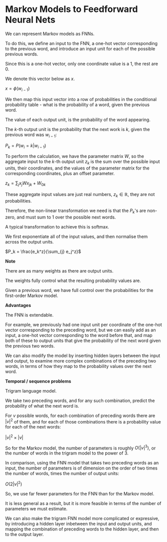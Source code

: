 # Markov Models to Feedforward Neural Nets

We can represent Markov models as FNNs.

To do this, we define an input to the FNN, a one-hot vector corresponding to the previous word, and introduce an input unit for each of the possible previous words.

Since this is a one-hot vector, only one coordinate value is a $1$, the rest are $0$.

We denote this vector below as $x$.

$x = \phi(w_{i-1})$

We then map this input vector into a row of probabilities in the conditional probability table - what is the probability of a word, given the previous word.

The value of each output unit, is the probability of the word appearing.

The $k$-th output unit is the probability that the next work is $k$, given the previous word was $w_{i-1}$:

$P_k = P(w_i = k | w_{i-1})$

To perform the calculation, we have the parameter matrix $W$, so the aggregate input to the $k$-th output unit $z_k$ is the sum over the possible input units, their coordinates, and the values of the parameter matrix for the corresponding coordinates, plus an offset parameter.

$z_k = \sum_{j} x_jWx_{jk} + W_{0k}$

These aggregate input values are just real numbers, $z_k ∈ ℝ$, they are not probabilities.

Therefore, the non-linear transformation we need is that the $P_k$'s are non-zero, and must sum to $1$ over the possible next words.

A typical transformation to achieve this is softmax.

We first exponentiate all of the input values, and then normalise them across the output units.

$P_k = \frac{e_k^z}{\sum_{j} e_j^z}$

**Note**

There are as many weights as there are output units.

The weights fully control what the resulting probability values are.

Given a previous word, we have full control over the probabilities for the first-order Markov model.

**Advantages**

The FNN is extendable.

For example, we previously had one input unit per coordinate of the one-hot vector corresponding to the preceding word, but we can easily add as an input, a one-hot vector corresponding to the word before that, and map both of these to output units that give the probability of the next word given the previous two words.

We can also modify the model by inserting hidden layers between the input and output, to examine more complex combinations of the preceding two words, in terms of how they map to the probability values over the next word.

**Temporal / sequence problems**

Trigram language model.

We take two preceding words, and for any such combination, predict the probability of what the next word is.

For $v$ possible words, for each combination of preceding words there are $|v|^2$ of them, and for each of those combinations there is a probability value for each of the next words:

$|v|^2 \times |v|$

So for the Markov model, the number of parameters is roughly $O(|v|^3)$, or the number of words in the trigram model to the power of $3$.

In comparison, using the FNN model that takes two preceding words as an input, the number of parameters is of dimension on the order of two times the number of words, times the number of output units:

$O(2|v|^2)$

So, we use far fewer parameters for the FNN than for the Markov model.

It is less general as a result, but it is more feasible in terms of the number of parameters we must estimate.

We can also make the trigram FNN model more complicated or expressive, by introducing a hidden layer inbetween the input and output units, and mapping the combination of preceding words to the hidden layer, and then to the output layer.
